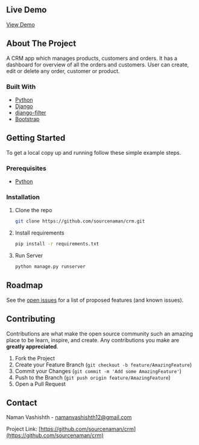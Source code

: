 <!-- LIVE DEMO -->

## Live Demo

[View Demo](https://whispering-reef-68894.herokuapp.com)

<!-- ABOUT THE PROJECT -->

## About The Project

A CRM app which manages products, customers and orders. It has a dashboard for overview of all the orders and customers. User can create, edit or delete any order, customer or product.

### Built With

- [Python](https://www.python.org/)
- [Django](https://www.djangoproject.com/)
- [django-filter](https://django-filter.readthedocs.io/en/stable)
- [Bootstrap](https://getbootstrap.com/)

<!-- GETTING STARTED -->

## Getting Started

To get a local copy up and running follow these simple example steps.

### Prerequisites

- [Python](https://www.python.org/)

### Installation

1. Clone the repo
   ```sh
   git clone https://github.com/sourcenaman/crm.git
   ```
2. Install requirements
   ```sh
   pip install -r requirements.txt
   ```
3. Run Server
   ```sh
   python manage.py runserver
   ```

<!-- ROADMAP -->

## Roadmap

See the [open issues](https://github.com/sourcenaman/crm/issues) for a list of proposed features (and known issues).

<!-- CONTRIBUTING -->

## Contributing

Contributions are what make the open source community such an amazing place to be learn, inspire, and create. Any contributions you make are **greatly appreciated**.

1. Fork the Project
2. Create your Feature Branch (`git checkout -b feature/AmazingFeature`)
3. Commit your Changes (`git commit -m 'Add some AmazingFeature'`)
4. Push to the Branch (`git push origin feature/AmazingFeature`)
5. Open a Pull Request

<!-- CONTACT -->

## Contact

Naman Vashishth - namanvashishth12@gmail.com

Project Link: [https://github.com/sourcenaman/crm](https://github.com/sourcenaman/crm)
